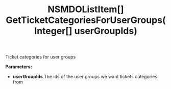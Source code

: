 ﻿---
uid: crmscript_ref_NSListAgent_GetTicketCategoriesForUserGroups
title: NSMDOListItem[] GetTicketCategoriesForUserGroups(Integer[] userGroupIds)
intellisense: NSListAgent.GetTicketCategoriesForUserGroups
keywords: NSListAgent, GetTicketCategoriesForUserGroups
so.topic: reference
---

Ticket categories for user groups

**Parameters:**
 - **userGroupIds** The ids of the user groups we want tickets categories from
